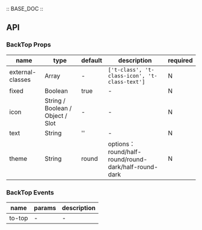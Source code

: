 :: BASE_DOC ::

## API

### BackTop Props

name | type | default | description | required
-- | -- | -- | -- | --
external-classes | Array | - | `['t-class', 't-class-icon', 't-class-text']` | N
fixed | Boolean | true | \- | N
icon | String / Boolean / Object / Slot | - | \- | N
text | String | '' | \- | N
theme | String | round | options：round/half-round/round-dark/half-round-dark | N

### BackTop Events

name | params | description
-- | -- | --
to-top | \- | \-
